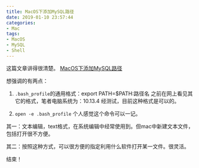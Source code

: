 ```yaml
---
title: MacOS下添加MySQL路径
date: 2019-01-10 23:57:44
categories:
- Mac
tags:
- MacOS
- MySQL
- Shell
---
```


这篇文章讲得很清楚。
[MacOS下添加MySQL路径](https://blog.csdn.net/chenkangqiang/article/details/56677541) 

想强调的有两点：

1. `.bash_profile`的通用格式：export PATH=$PATH:路径名 
之前在网上看见其它的格式，笔者电脑系统为：10.13.4 经测试，目前这种格式是可以的。

2. `open -e .bash_profile`
个人感觉这个命令可以一记。

其一：文本编辑，text格式，在系统编辑中经常使用到。但mac中新建文本文件，包括打开很不方便。

其二：按照这种方式，可以很方便的指定利用什么软件打开某一文件。很灵活。

结束！


